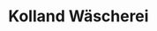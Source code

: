---
title: "Kolland Wäscherei"
url: /klagenfurt-am-woerthersee/kolland-waescherei/
shop: Wäscherei
---